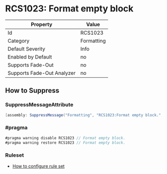 # RCS1023: Format empty block

Property | Value
--- | --- 
Id | RCS1023
Category | Formatting
Default Severity | Info
Enabled by Default | no
Supports Fade-Out | no
Supports Fade-Out Analyzer | no

## How to Suppress

### SuppressMessageAttribute

```csharp
[assembly: SuppressMessage("Formatting", "RCS1023:Format empty block.", Justification = "<Pending>")]
```

### \#pragma

```csharp
#pragma warning disable RCS1023 // Format empty block.
#pragma warning restore RCS1023 // Format empty block.
```

### Ruleset

* [How to configure rule set](../HowToConfigureAnalyzers.md)
